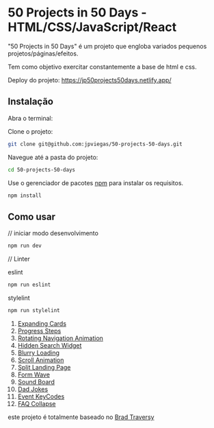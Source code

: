 # 50 Projects in 50 Days - HTML/CSS/JavaScript/React

"50 Projects in 50 Days" é um projeto que engloba variados pequenos projetos/páginas/efeitos.

Tem como objetivo exercitar constantemente a base de html e css.

Deploy do projeto: https://jp50projects50days.netlify.app/

## Instalação

Abra o terminal:

Clone o projeto:
```bash
git clone git@github.com:jpviegas/50-projects-50-days.git
```
Navegue até a pasta do projeto:
```bash
cd 50-projects-50-days
```

Use o gerenciador de pacotes [npm](https://www.npmjs.com/) para instalar os requisitos.

```bash
npm install
```

## Como usar

// iniciar modo desenvolvimento
```bash
npm run dev
```
// Linter

eslint
```bash
npm run eslint
```
stylelint
```bash
npm run stylelint
```

<ol>
  <li><a href="https://jp50projects50days.netlify.app/projects/expanding">Expanding Cards</a></li>
  <li><a href="https://jp50projects50days.netlify.app/projects/progress">Progress Steps</a></li>
  <li><a href="https://jp50projects50days.netlify.app/projects/rotating">Rotating Navigation Animation</a></li>
  <li><a href="https://jp50projects50days.netlify.app/projects/hidden">Hidden Search Widget</a></li>
  <li><a href="https://jp50projects50days.netlify.app/projects/blurry">Blurry Loading</a></li>
  <li><a href="https://jp50projects50days.netlify.app/projects/scroll">Scroll Animation</a></li>
  <li><a href="https://jp50projects50days.netlify.app/projects/split">Split Landing Page</a></li>
  <li><a href="https://jp50projects50days.netlify.app/projects/form">Form Wave</a></li>
  <li><a href="https://jp50projects50days.netlify.app/projects/sound">Sound Board</a></li>
  <li><a href="https://jp50projects50days.netlify.app/projects/jokes">Dad Jokes</a></li>
  <li><a href="https://jp50projects50days.netlify.app/projects/event">Event KeyCodes</a></li>
  <li><a href="https://jp50projects50days.netlify.app/projects/faq">FAQ Collapse</a></li>
</ol>


este projeto é totalmente baseado no [Brad Traversy](https://github.com/bradtraversy/50projects50days)
